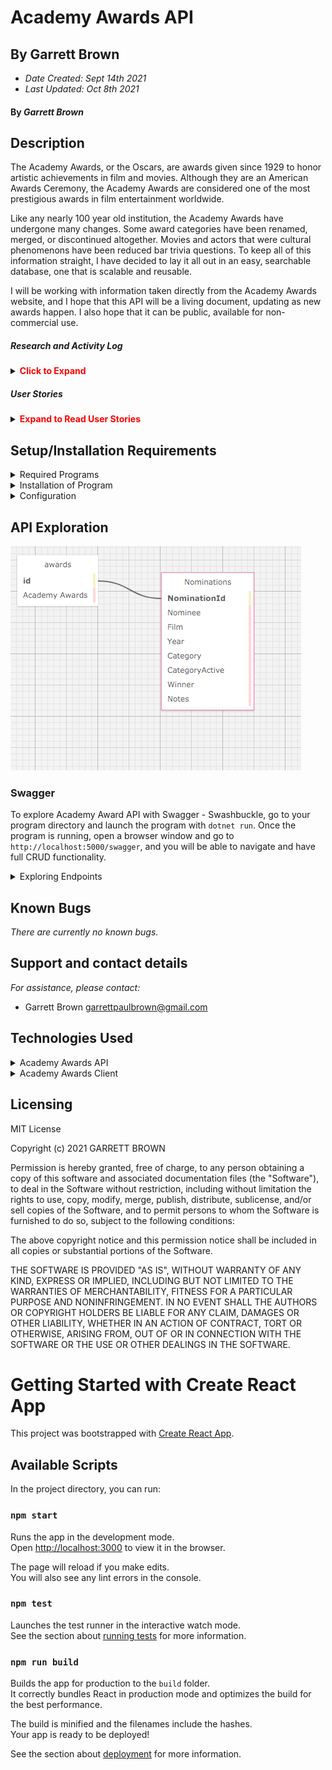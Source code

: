 # Academy Awards API
## By Garrett Brown

* _Date Created: Sept 14th 2021_
* _Last Updated: Oct 8th 2021_

#### By _Garrett Brown_


## Description

The Academy Awards, or the Oscars, are awards given since 1929 to honor artistic achievements in film and movies. Although they are an American Awards Ceremony, the Academy Awards are considered one of the most prestigious awards in film entertainment worldwide.

Like any nearly 100 year old institution, the Academy Awards have undergone many changes. Some award categories have been renamed, merged, or discontinued altogether. Movies  and actors that were cultural phenomenons have been reduced bar trivia questions. To keep all of this information straight, I have decided to lay it all out in an easy, searchable database, one that is scalable and reusable.

I will be working with information taken directly from the Academy Awards website, and I hope that this API will be a living document, updating as new awards happen. I also hope that it can be public, available for non-commercial use. 

##### Research and Activity Log

<details>
    <summary><span style="color:red"><strong>Click to Expand</strong></summary>

<strong>Research Log</strong>

* Sept 14th 2021 7:03 PM to 8:49 - Gathering Data in Excell. (106 min)
* Sept 20th 2021 7:45 PM to 9:25 - Gathering Data in Excell. (100 min)
* Sept 26th 2021 10:30 AM to 11:50 AM - Changing data, making edits. (80 min)
* Sept 26th 2021 11:50 AM to 1PM - Structuring API, creating API basics. (70 min)
* Sept 26th 2021 2:49 PM to 3:28 - Data maxmizing, Drawio. (39 min)
* Sept 26th 2021 3:29 PM to 4:45 - Data maxmizing, Drawio. (76 min)
* Sept 26th 2021 4:45 PM to 5:00 PM - Drawio, standup in class. (15 min)
* Sept 28th 2021 6 PM to 7 - Standup in class, creating schema. (60 min)
* Oct 2nd 2021 3 PM to 3:30 - Schema Analysis. (30 min)
* Oct 3rd 2021 9:30 AM - 10:40 AM - API. (70 min)

<strong>FILE TRANSFER TO NEW REPOSITORY, LOST GIT HISTORY.</strong>

* Oct 3rd 2021 10:40 AM - 1PM - API. (140 min)
* Oct 3rd 2021 2:20 PM - 5:30 PM - API, GET, PUT, PUSH. (190 min)
* Oct 3rd 2021 7 PM - 8:30 PM - API, fully functional (90 min)

Check in: 1,066 min, or 17.7666667 hours.

* Oct 6th 2021 6:45 PM - 8: 15 PM - Seeding Data. (90 min)
* Oct 6th 2021 8:15 PM - 9:05 PM - API. (50 min)
* Oct 6th 2021 9:05 PM - 11:40 PM - Seeding Database. (155 min)
* Oct 6th 2021 11:40 PM - 12:00 AM - Migration Issues Fixed. (20 min)
* Oct 8th 2021 4:15 PM - 5:40 PM - Integration of Swagger into API. (85 min)
* Oct 8th 2021 5:40 PM - 7:00 PM PM - Building out API End Points in README.  (80 min)

Check in: 1,546 min, or 25.76 hours.
* Oct 9th 2021 10 AM - 11 AM - OscarAPI Schema creation. React App creation. (60 min)
* Oct 9th 2021 11 AM - 1:14 PM - Favicon change, React git fixing. CSS. (134 min)

Check in: 1,736 min, or 28.93 hours.
https://docs.google.com/spreadsheets/d/1UJ5y-uzIn_iSlDE_9wPRfLr41qaUA9mbKf4w1CswyPA/edit#gid=121875076

</details>

##### User Stories
<details>
    <summary><span style="color:red"><strong>Expand to Read User Stories</strong></summary>
1. User needs to be able to use program.
2. This will get filled in later I assume.

</details>


## Setup/Installation Requirements

<details>
    <summary>Required Programs</summary>
    
1. An internet browser.
2. Visual Code Studio (or another code editor).
3. .NET

</details>

<details>
    <summary>Installation of Program</summary>

1. Open the terminal on your local machine and navigate to "Desktop."
2. Clone <b>Academy Award API</b> with the following git command `git clone https://github.com/GBProductions/Epicodus-Capstone`
3. Navigate to the top level of the repository with the command `cd Epicodus-Capstone`
4. In the CL, type in `git init`. 

</details>

<details>
    <summary>Configuration</summary>

### AppSettings

#### Instructions: `appsettings.json` Creation

1. Create a file in the root directory called `appsettings.json`. 
2. Add `appsettings.json` to `.gitignore`. Commit change in GIT.
3. Insert the following code into `appsettings.json`:
    
``` 
{
  "Logging": {
    "LogLevel": {
      "Default": "Warning",
      "System": "Information",
      "Microsoft": "Information"
    }
  },
  "AllowedHosts": "*",
  "ConnectionStrings": {
    "DefaultConnection": "Server=localhost;Port=3306;database=oscar_api;uid=root;[YOUR-PASSWORD];"
  }
}

```

4. Replace `[YOUR-PASSWORD]` with password you selected when installing MySQLWorkbench.
5. Replace database name with the name of your database (if necessary).
6. Replace port name with the port of your choice (if necessary).
7. In the root directory, run `dotnet ef databse update` 
8. In the root directory, run `dotnet ef databse restore`

This will recreate the database on your computer, using MySQLWorkbench. You can proceed to Startup.

</details>

## API Exploration

![An SQL table showing the Oscar_API schema. A table named Awards has the fields "id" and "Academy Awards." The "id" field is connected to a field "NominationId" which is in the table Nominations. Nominations has the fields "NominationID", "Nominee", "Film", "Year", "Category", "CategoryActive", "Winner", and "Notes".](./OscarAPI/img/Oscar_API-Schema.png "OscarAPI Schema")

### Swagger
To explore Academy Award API with Swagger - Swashbuckle, go to your program directory and launch the program with `dotnet run`. Once the program is running, open a browser window and go to `http://localhost:5000/swagger`, and you will be able to navigate and have full CRUD functionality.

<details>
    <summary>Exploring Endpoints</summary>

### Endpoints

Basic URL: `https://localhost5000`

HTTP Request Structure (add after Basic URL)

| Route                      | Usage                 |   
|----------------------------|-----------------------|
| GET /api/Nominations           | Return all nominations    | 
| POST /api/Nominations          | Create new nomination     |
| GET /api/Nominations/{id}      | Return nomination by id   |
| PUT /api/Nominations/{id}      | Edit nomination by id     |
| DELETE /api/Nominations/{id}   | Delete nomination by id   |

### Path Parameters
Explanation of parameters for Nomination:


| Parameter      | Required? | Type   | Description                                             |
|----------------|-----------|--------|---------------------------------------------------------|
| Nominee        | yes       | string | Returns by name(s) of nominee.                          |
| Film           | yes       | string | Returns by name of film individual was nominated for.   |
| Year           | yes       | string | Returns by year nomination was announced                |
| Category       | yes       | string | Returns by category nomination was in.                  |
| CategoryActive | yes       | string | Returns categories by whether they are active or not.   |
| Winner         | yes       | string | Returns winners of a specific category.                 |
| Notes          | no        | string | Returns by assorted details associated with nomination. |


### Searching via Parameters
In order to search for animals matching a parameter, use this format:

```
GET /api/Nominations?{parameter}={search-term}
```

#### Example:
```
http://localhost:5001/api/Nominations?Film=Nomadland
```

In order to search for a specific animal matching multiple parameters, add a `&` between searches:

#### Example:
```
http://localhost:5001/api/Nomination?Winner=Yes&year=2020
```
</details>

## Known Bugs

_There are currently no known bugs._


## Support and contact details

_For assistance, please contact:_ 
* Garrett Brown <garrettpaulbrown@gmail.com>

## Technologies Used

<details>
    <summary>Academy Awards API</summary>

* Visual Studios Code (VSCode)
* Github
* MarkDown
* C# 
* Entity Framework, .NET Core 5.0.1
* Swagger - Swashbuckle
* FontIcon 💙  Font Awesome Favicon Generator 🔥 (https://gauger.io/fonticon/)

</details>

<details>
    <summary>Academy Awards Client</summary>

* Visual Studios Code (VSCode)
* Github
* MarkDown
* Create React APP

</details>

## Licensing

MIT License

Copyright (c) 2021 GARRETT BROWN

Permission is hereby granted, free of charge, to any person obtaining a copy
of this software and associated documentation files (the "Software"), to deal
in the Software without restriction, including without limitation the rights
to use, copy, modify, merge, publish, distribute, sublicense, and/or sell
copies of the Software, and to permit persons to whom the Software is
furnished to do so, subject to the following conditions:

The above copyright notice and this permission notice shall be included in all
copies or substantial portions of the Software.

THE SOFTWARE IS PROVIDED "AS IS", WITHOUT WARRANTY OF ANY KIND, EXPRESS OR
IMPLIED, INCLUDING BUT NOT LIMITED TO THE WARRANTIES OF MERCHANTABILITY,
FITNESS FOR A PARTICULAR PURPOSE AND NONINFRINGEMENT. IN NO EVENT SHALL THE
AUTHORS OR COPYRIGHT HOLDERS BE LIABLE FOR ANY CLAIM, DAMAGES OR OTHER
LIABILITY, WHETHER IN AN ACTION OF CONTRACT, TORT OR OTHERWISE, ARISING FROM,
OUT OF OR IN CONNECTION WITH THE SOFTWARE OR THE USE OR OTHER DEALINGS IN THE
SOFTWARE.



# Getting Started with Create React App

This project was bootstrapped with [Create React App](https://github.com/facebook/create-react-app).

## Available Scripts

In the project directory, you can run:

### `npm start`

Runs the app in the development mode.\
Open [http://localhost:3000](http://localhost:3000) to view it in the browser.

The page will reload if you make edits.\
You will also see any lint errors in the console.

### `npm test`

Launches the test runner in the interactive watch mode.\
See the section about [running tests](https://facebook.github.io/create-react-app/docs/running-tests) for more information.

### `npm run build`

Builds the app for production to the `build` folder.\
It correctly bundles React in production mode and optimizes the build for the best performance.

The build is minified and the filenames include the hashes.\
Your app is ready to be deployed!

See the section about [deployment](https://facebook.github.io/create-react-app/docs/deployment) for more information.